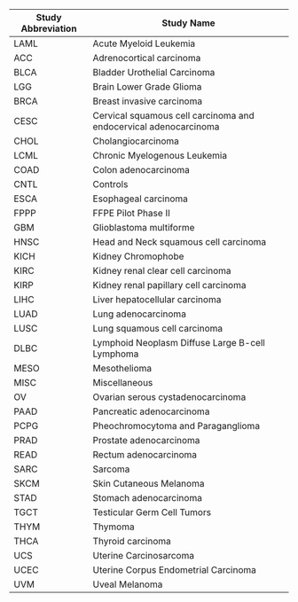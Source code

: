 Study Abbreviation|Study Name
--- | ---
LAML|Acute Myeloid Leukemia
ACC|Adrenocortical carcinoma
BLCA|Bladder Urothelial Carcinoma
LGG|Brain Lower Grade Glioma
BRCA|Breast invasive carcinoma
CESC|Cervical squamous cell carcinoma and endocervical adenocarcinoma
CHOL|Cholangiocarcinoma
LCML|Chronic Myelogenous Leukemia
COAD|Colon adenocarcinoma
CNTL|Controls
ESCA|Esophageal carcinoma 
FPPP|FFPE Pilot Phase II
GBM|Glioblastoma multiforme
HNSC|Head and Neck squamous cell carcinoma
KICH|Kidney Chromophobe
KIRC|Kidney renal clear cell carcinoma
KIRP|Kidney renal papillary cell carcinoma
LIHC|Liver hepatocellular carcinoma
LUAD|Lung adenocarcinoma
LUSC|Lung squamous cell carcinoma
DLBC|Lymphoid Neoplasm Diffuse Large B-cell Lymphoma
MESO|Mesothelioma
MISC|Miscellaneous
OV|Ovarian serous cystadenocarcinoma
PAAD|Pancreatic adenocarcinoma
PCPG|Pheochromocytoma and Paraganglioma
PRAD|Prostate adenocarcinoma
READ|Rectum adenocarcinoma
SARC|Sarcoma
SKCM|Skin Cutaneous Melanoma
STAD|Stomach adenocarcinoma
TGCT|Testicular Germ Cell Tumors
THYM|Thymoma
THCA|Thyroid carcinoma
UCS|Uterine Carcinosarcoma
UCEC|Uterine Corpus Endometrial Carcinoma
UVM|Uveal Melanoma
